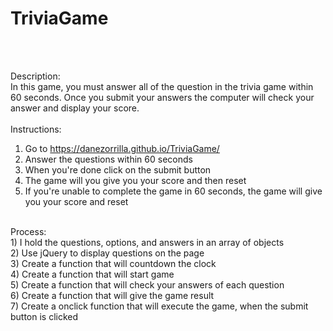 # TriviaGame
<br><br>

Description:<br>
In this game, you must answer all of the question in the trivia game within 60 seconds. Once you submit your answers the computer will check your answer and display your score.<br>
<br>
Instructions:<br>
1) Go to https://danezorrilla.github.io/TriviaGame/<br>
2) Answer the questions within 60 seconds<br>
3) When you're done click on the submit button<br>
4) The game will you give you your score and then reset<br>
5) If you're unable to complete the game in 60 seconds, the game will give you your score and reset<br>
<br>
Process:<br>
1) I hold the questions, options, and answers in an array of objects<br>
2) Use jQuery to display questions on the page<br>
3) Create a function that will countdown the clock<br>
4) Create a function that will start game<br>
5) Create a function that will check your answers of each question<br>
6) Create a function that will give the game result<br>
7) Create a onclick function that will execute the game, when the submit button is clicked
